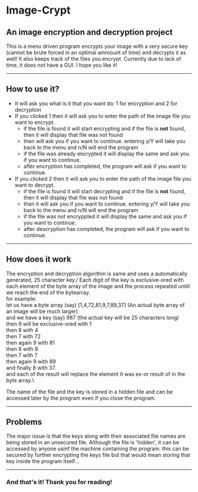# Image-Crypt

## An image encryption and decryption project
This is a menu driven program encrypts your image with a very secure key (cannot be brute forced in an optimal ammount of time)
and decrypts it as well!
It also keeps track of the files you encrypt.
Currently due to lack of time, it does not have a GUI.
I hope you like it!

---

## How to use it?
- It will ask you what is it that you want do: 1 for encryption and 2 for decryption
- If you clicked 1 then it will ask you to enter the path of the image file you want to encrypt.
  - if the file is found it will start encrypting and if the file is **not** found, then it will display that file was not found
  - then will ask you if you want to continue. entering y/Y will take you back to the menu and n/N will end the program
  - if the file was already encrypted it will display the same and ask you if you want to continue.
  - after encryption has completed, the program will ask if you want to continue.
- If you clicked 2 then it will ask you to enter the path of the image file you want to decrypt.
  - if the file is found it will start decrypting and if the file is **not** found, then it will display that file was not found
  - then it will ask you if you want to continue. entering y/Y will take you back to the menu and n/N will end the program
  - if the file was not encryppted it will display the same and ask you if you want to continue.
  - after descryption has completed, the program will ask if you want to continue.
 
---

## How does it work
The encryption and decryption algorithm is same and uses a automatically generated, 25 character key./
Each digit of the key is exclusive-ored with each element of the byte array of the image and the process repeated untill we reach the 
end of the bytearray.\
for example:\
let us have a byte array (say) [1,4,72,81,9,7,89,37] (An actual byte array of an image will be much larger)\
and we have a key (say) 987 (the actual key will be 25 characters long)\
then 9 will be exclusive-ored with 1\
then 8 with 4\
then 7 with 72\
then again 9 with 81\
then 8 with 9\
then 7 with 7\
then again 9 with 89\
and finally 8 with 37.\
and each of the result will replace the element it was ex-or result of in the byte array.\

The name of the file and the key is stored in a hidden file and can be accessed later by the program even if you close the program.

---

## Problems

The major issue is that the keys along with their associated file names are being stored in an unsecured file. Although the file is 'hidden',
it can be accessed by anyone usinf the machine containing the program. this can be secured by further encrypting the keys file but that would mean
storing that key inside the program itself...

---

### And that's it! Thank you for reading!
